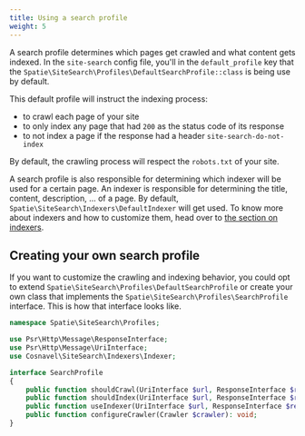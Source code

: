 ```yaml
---
title: Using a search profile
weight: 5
---
```


A search profile determines which pages get crawled and what content gets indexed. In the `site-search` config file, you'll in the `default_profile` key that the `Spatie\SiteSearch\Profiles\DefaultSearchProfile::class` is being use by default.

This default profile will instruct the indexing process:
- to crawl each page of your site
- to only index any page that had `200` as the status code of its response
- to not index a page if the response had a header `site-search-do-not-index`

By default, the crawling process will respect the `robots.txt` of your site.

A search profile is also responsible for determining which indexer will be used for a certain page. An indexer is responsible for determining the title, content, description, ... of a page. By default, `Spatie\SiteSearch\Indexers\DefaultIndexer` will get used. To know more about indexers and how to customize them, head over to [the section on indexers](/docs/laravel-site-search/v1/advanced-usage/using-a-custom-indexer).

## Creating your own search profile

If you want to customize the crawling and indexing behavior, you could opt to extend `Spatie\SiteSearch\Profiles\DefaultSearchProfile` or create your own class that implements the `Spatie\SiteSearch\Profiles\SearchProfile` interface. This is how that interface looks like.

```php
namespace Spatie\SiteSearch\Profiles;

use Psr\Http\Message\ResponseInterface;
use Psr\Http\Message\UriInterface;
use Cosnavel\SiteSearch\Indexers\Indexer;

interface SearchProfile
{
    public function shouldCrawl(UriInterface $url, ResponseInterface $response): bool;
    public function shouldIndex(UriInterface $url, ResponseInterface $response): bool;
    public function useIndexer(UriInterface $url, ResponseInterface $response): ?Indexer;
    public function configureCrawler(Crawler $crawler): void;
}
```







